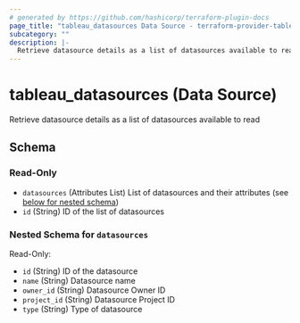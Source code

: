 ```yaml
---
# generated by https://github.com/hashicorp/terraform-plugin-docs
page_title: "tableau_datasources Data Source - terraform-provider-tableau"
subcategory: ""
description: |-
  Retrieve datasource details as a list of datasources available to read
---
```


# tableau_datasources (Data Source)

Retrieve datasource details as a list of datasources available to read



<!-- schema generated by tfplugindocs -->
## Schema

### Read-Only

- `datasources` (Attributes List) List of datasources and their attributes (see [below for nested schema](#nestedatt--datasources))
- `id` (String) ID of the list of datasources

<a id="nestedatt--datasources"></a>
### Nested Schema for `datasources`

Read-Only:

- `id` (String) ID of the datasource
- `name` (String) Datasource name
- `owner_id` (String) Datasource Owner ID
- `project_id` (String) Datasource Project ID
- `type` (String) Type of datasource
